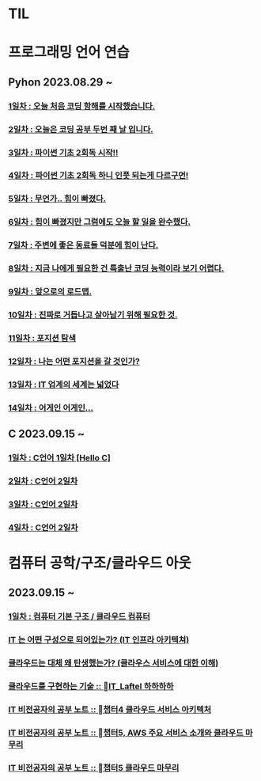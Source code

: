 # TIL

# 프로그래밍 언어 연습
## Pyhon 2023.08.29 ~
### [1일차 : 오늘 처음 코딩 항해를 시작했습니다.](https://5dietggul.tistory.com/5) 
### [2일차 : 오늘은 코딩 공부 두번 째 날 입니다.](https://5dietggul.tistory.com/6)
### [3일차 : 파이썬 기초 2회독 시작!!](https://5dietggul.tistory.com/7) 
### [4일차 : 파이썬 기초 2회독 하니 인풋 되는게 다르구먼!](https://5dietggul.tistory.com/8) 
### [5일차 : 무언가.. 힘이 빠졌다.](https://5dietggul.tistory.com/9) 
### [6일차 : 힘이 빠졌지만 그럼에도 오늘 할 일을 완수했다.](https://5dietggul.tistory.com/10) 
### [7일차 : 주변에 좋은 동료들 덕분에 힘이 난다.](https://5dietggul.tistory.com/11) 
### [8일차 : 지금 나에게 필요한 건 특출난 코딩 능력이라 보기 어렵다.](https://5dietggul.tistory.com/12) 
### [9일차 : 앞으로의 로드맵.](https://5dietggul.tistory.com/13) 
### [10일차 : 진짜로 거듭나고 살아남기 위해 필요한 것.](https://5dietggul.tistory.com/14) 
### [11일차 : 포지션 탐색](https://5dietggul.tistory.com/15) 
### [12일차 : 나는 어떤 포지션을 갈 것인가?](https://5dietggul.tistory.com/16) 
### [13일차 : IT 업계의 세계는 넓었다](https://5dietggul.tistory.com/17) 
### [14일차 : 어게인 어게인...](https://5dietggul.tistory.com/18) 

## C 2023.09.15 ~
### [1일차 : C언어 1일차 [Hello C] ](https://5dietggul.tistory.com/19) 
### [2일차 : C언어 2일차](https://5dietggul.tistory.com/21)
### [3일차 : C언어 2일차](https://5dietggul.tistory.com/22)
### [4일차 : C언어 2일차](https://5dietggul.tistory.com/23)

# 컴퓨터 공학/구조/클라우드 아웃
## 2023.09.15 ~
### [1일차 : 컴퓨터 기본 구조 / 클라우드 컴퓨터](https://5dietggul.tistory.com/20) 
### [IT 는 어떤 구성으로 되어있는가? (IT 인프라 아키텍쳐)](https://www.youtube.com/watch?v=Br5qOrJTJ4g)
### [클라우드는 대체 왜 탄생했는가? (클라우스 서비스에 대한 이해)](https://5dietggul.tistory.com/24) 
### [클라우드를 구현하는 기술 :: IT_Laftel 하하하하](https://blog.naver.com/vocal_mark/223225272450)
### [IT 비전공자의 공부 노트 :: 챕터4 클라우드 서비스 아키텍처](https://blog.naver.com/vocal_mark/223225786834)
### [IT 비전공자의 공부 노트 :: 챕터5, AWS 주요 서비스 소개와 클라우드 마무리](https://blog.naver.com/vocal_mark/223225971608)
### [IT 비전공자의 공부 노트 :: 챕터5 클라우드 마무리](https://blog.naver.com/vocal_mark/223227146954)
